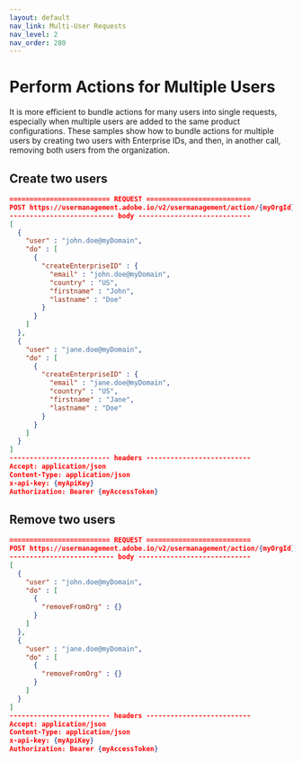 ```yaml
---
layout: default
nav_link: Multi-User Requests
nav_level: 2
nav_order: 280
---
```


# Perform Actions for Multiple Users

It is more efficient to bundle actions for many users into single requests, especially when multiple users are added to the same product configurations. These samples show how to bundle actions for multiple users by creating two users with Enterprise IDs, and then, in another call, removing both users from the organization.

## Create two users

```json
========================= REQUEST ==========================
POST https://usermanagement.adobe.io/v2/usermanagement/action/{myOrgId}
-------------------------- body ----------------------------
[
  {
    "user" : "john.doe@myDomain",
    "do" : [
      {
        "createEnterpriseID" : {
          "email" : "john.doe@myDomain",
          "country" : "US",
          "firstname" : "John",
          "lastname" : "Doe"
        }
      }
    ]
  },
  {
    "user" : "jane.doe@myDomain",
    "do" : [
      {
        "createEnterpriseID" : {
          "email" : "jane.doe@myDomain",
          "country" : "US",
          "firstname" : "Jane",
          "lastname" : "Doe"
        }
      }
    ]
  }
]
------------------------- headers --------------------------
Accept: application/json
Content-Type: application/json
x-api-key: {myApiKey}
Authorization: Bearer {myAccessToken}
```

## Remove two users

```json
========================= REQUEST ==========================
POST https://usermanagement.adobe.io/v2/usermanagement/action/{myOrgId}
-------------------------- body ----------------------------
[
  {
    "user" : "john.doe@myDomain",
    "do" : [
      {
        "removeFromOrg" : {}
      }
    ]
  },
  {
    "user" : "jane.doe@myDomain",
    "do" : [
      {
        "removeFromOrg" : {}
      }
    ]
  }
]
------------------------- headers --------------------------
Accept: application/json
Content-Type: application/json
x-api-key: {myApiKey}
Authorization: Bearer {myAccessToken}
```
